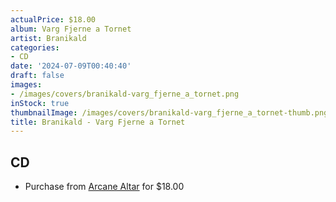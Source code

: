 ```yaml
---
actualPrice: $18.00
album: Varg Fjerne a Tornet
artist: Branikald
categories:
- CD
date: '2024-07-09T00:40:40'
draft: false
images:
- /images/covers/branikald-varg_fjerne_a_tornet.png
inStock: true
thumbnailImage: /images/covers/branikald-varg_fjerne_a_tornet-thumb.png
title: Branikald - Varg Fjerne a Tornet
---
```


## CD
* Purchase from [Arcane Altar](https://arcanealtar.bigcartel.com/product/branikald-cds) for $18.00
